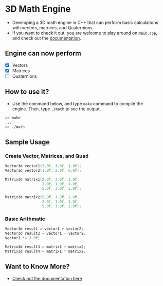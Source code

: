 # 3D Math Engine

- Developing a 3D math engine in C++ that can perform basic calculations with vectors, matrices, and Quaternions.
- If you want to check it out, you are welcome to play around on ```main.cpp```, and check out the [documentation](https://github.com/engichang1467/3D-Math-Engine/wiki).

## Engine can now perform
- [x] Vectors
- [x] Matrices
- [ ] Quaternions

## How to use it?

- Use the command below, and type ```make``` command to compile the engine. Then, type ```./math``` to see the output.
```bash
>> make
...
>> ./math
```

## Sample Usage

### Create Vector, Matrices, and Quad

```c++
Vector3d vector1(2.0f, 3.0f, 1.0f);
Vector3d vector2(1.0f, 2.0f, 0.0f);

Matrix3d matrix1(2.0f, 3.0f, 1.0f, 
                 2.0f, 1.0f, 4.0f, 
                 5.0f, 3.0f, 2.0f);

Matrix3d matrix2(5.0f, 3.0f, 2.0f, 
                 2.0f, 1.0f, 1.0f, 
                 5.0f, 3.0f, 2.0f);
```

### Basic Arithmatic
```c++
Vector3d result = vector1 + vector2;
Vector3d result2 = vector1 - vector2;
vector1 *= 3.0f;

Matrix3d result3 = matrix1 + matrix2;
Matrix3d result4 = matrix1 * matrix2;
```

## Want to Know More?
- [Check out the documentation here](https://github.com/engichang1467/3D-Math-Engine/wiki)